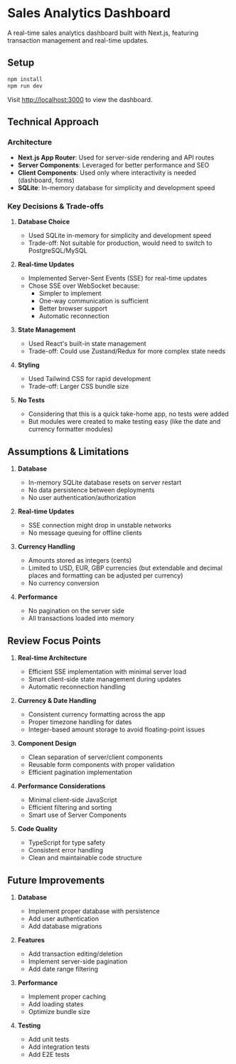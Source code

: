 # Sales Analytics Dashboard

A real-time sales analytics dashboard built with Next.js, featuring transaction management and real-time updates.

## Setup

```bash
npm install
npm run dev
```

Visit [http://localhost:3000](http://localhost:3000) to view the dashboard.

## Technical Approach

### Architecture
- **Next.js App Router**: Used for server-side rendering and API routes
- **Server Components**: Leveraged for better performance and SEO
- **Client Components**: Used only where interactivity is needed (dashboard, forms)
- **SQLite**: In-memory database for simplicity and development speed

### Key Decisions & Trade-offs

1. **Database Choice**
   - Used SQLite in-memory for simplicity and development speed
   - Trade-off: Not suitable for production, would need to switch to PostgreSQL/MySQL

2. **Real-time Updates**
   - Implemented Server-Sent Events (SSE) for real-time updates
   - Chose SSE over WebSocket because:
     - Simpler to implement
     - One-way communication is sufficient
     - Better browser support
     - Automatic reconnection

3. **State Management**
   - Used React's built-in state management
   - Trade-off: Could use Zustand/Redux for more complex state needs

4. **Styling**
   - Used Tailwind CSS for rapid development
   - Trade-off: Larger CSS bundle size

5. **No Tests**
   - Considering that this is a quick take-home app, no tests were added
   - But modules were created to make testing easy (like the date and currency formatter modules)

## Assumptions & Limitations

1. **Database**
   - In-memory SQLite database resets on server restart
   - No data persistence between deployments
   - No user authentication/authorization

2. **Real-time Updates**
   - SSE connection might drop in unstable networks
   - No message queuing for offline clients

3. **Currency Handling**
   - Amounts stored as integers (cents)
   - Limited to USD, EUR, GBP currencies (but extendable and decimal places and formatting can be adjusted per currency)
   - No currency conversion

4. **Performance**
   - No pagination on the server side
   - All transactions loaded into memory

## Review Focus Points

1. **Real-time Architecture**
   - Efficient SSE implementation with minimal server load
   - Smart client-side state management during updates
   - Automatic reconnection handling

2. **Currency & Date Handling**
   - Consistent currency formatting across the app
   - Proper timezone handling for dates
   - Integer-based amount storage to avoid floating-point issues

3. **Component Design**
   - Clean separation of server/client components
   - Reusable form components with proper validation
   - Efficient pagination implementation

4. **Performance Considerations**
   - Minimal client-side JavaScript
   - Efficient filtering and sorting
   - Smart use of Server Components

5. **Code Quality**
   - TypeScript for type safety
   - Consistent error handling
   - Clean and maintainable code structure

## Future Improvements

1. **Database**
   - Implement proper database with persistence
   - Add user authentication
   - Add database migrations

2. **Features**
   - Add transaction editing/deletion
   - Implement server-side pagination
   - Add date range filtering

3. **Performance**
   - Implement proper caching
   - Add loading states
   - Optimize bundle size

4. **Testing**
   - Add unit tests
   - Add integration tests
   - Add E2E tests
